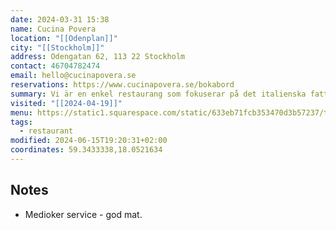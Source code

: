 ```yaml
---
date: 2024-03-31 15:38
name: Cucina Povera
location: "[[Odenplan]]"
city: "[[Stockholm]]"
address: Odengatan 62, 113 22 Stockholm
contact: 46704782474
email: hello@cucinapovera.se
reservations: https://www.cucinapovera.se/bokabord
summary: Vi är en enkel restaurang som fokuserar på det italienska fattigmansköket, där Rom ligger oss lite extra varmt om hjärtat! Varmt välkomna på nybakad romersk focaccia, färsk egengjord pasta och tunna krispiga romerska pizzor!
visited: "[[2024-04-19]]"
menu: https://static1.squarespace.com/static/633eb71fcb353470d3b57237/t/659d5c440a7da27d0f3b7248/1704811601700/Cucina+Povera+%28Copy%29+%2855%29.pdf
tags:
  - restaurant
modified: 2024-06-15T19:20:31+02:00
coordinates: 59.3433338,18.0521634
---
```


## Notes
- Medioker service -  god mat.
